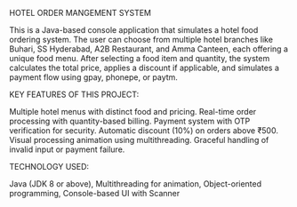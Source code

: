 HOTEL ORDER MANGEMENT SYSTEM

This is a Java-based console application that simulates a hotel food ordering system.
The user can choose from multiple hotel branches like Buhari, SS Hyderabad, A2B Restaurant, and Amma Canteen, each offering a unique food menu.
After selecting a food item and quantity, the system calculates the total price, applies a discount if applicable, and simulates a payment flow using gpay, phonepe, or paytm.

KEY FEATURES OF THIS PROJECT:

Multiple hotel menus with distinct food and pricing.
Real-time order processing with quantity-based billing.
Payment system with OTP verification for security.
Automatic discount (10%) on orders above ₹500.
Visual processing animation using multithreading.
Graceful handling of invalid input or payment failure.

TECHNOLOGY USED:

Java (JDK 8 or above),
Multithreading for animation,
Object-oriented programming,
Console-based UI with Scanner

